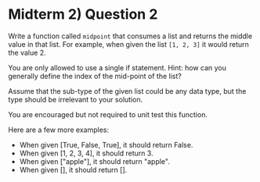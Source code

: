 # Midterm 2) Question 2

Write a function called `midpoint` that consumes a list and returns the middle
value in that list. For example, when given the list `[1, 2, 3]` it would return
the value 2.

You are only allowed to use a single if statement. Hint: how can you generally
define the index of the mid-point of the list?

Assume that the sub-type of the given list could be any data type, but the type
should be irrelevant to your solution.

You are encouraged but not required to unit test this function.

Here are a few more examples:

- When given [True, False, True], it should return False.
- When given [1, 2, 3, 4], it should return 3.
- When given ["apple"], it should return "apple".
- When given [], it should return [].
